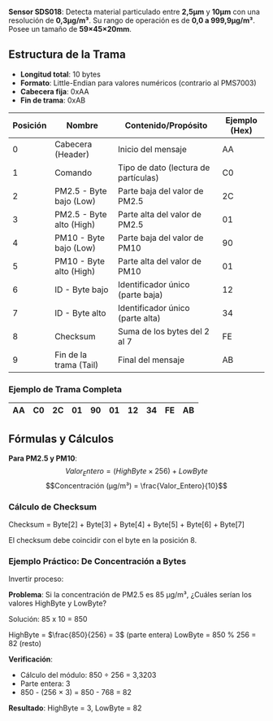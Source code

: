 
**Sensor SDS018**: Detecta material particulado entre **2,5µm** y **10µm** con una resolución de **0,3µg/m³**.  Su rango de operación es de **0,0 a 999,9µg/m³**. Posee un tamaño de **59×45×20mm**.

## Estructura de la Trama

- **Longitud total**: 10 bytes
- **Formato**: Little-Endian para valores numéricos (contrario al PMS7003)
- **Cabecera fija**: 0xAA
- **Fin de trama**: 0xAB


| Posición | Nombre                   | Contenido/Propósito                  | Ejemplo (Hex) |
| -------- | ------------------------ | ------------------------------------ | ------------- |
| 0        | Cabecera (Header)        | Inicio del mensaje                   | AA            |
| 1        | Comando                  | Tipo de dato (lectura de partículas) | C0            |
| 2        | PM2.5 - Byte bajo (Low)  | Parte baja del valor de PM2.5        | 2C            |
| 3        | PM2.5 - Byte alto (High) | Parte alta del valor de PM2.5        | 01            |
| 4        | PM10 - Byte bajo (Low)   | Parte baja del valor de PM10         | 90            |
| 5        | PM10 - Byte alto (High)  | Parte alta del valor de PM10         | 01            |
| 6        | ID - Byte bajo           | Identificador único (parte baja)     | 12            |
| 7        | ID - Byte alto           | Identificador único (parte alta)     | 34            |
| 8        | Checksum                 | Suma de los bytes del 2 al 7         | FE            |
| 9        | Fin de la trama (Tail)   | Final del mensaje                    | AB            |

### Ejemplo de Trama Completa

| AA  | C0  | 2C  | 01  | 90  | 01  | 12  | 34  | FE  | AB  |
| --- | --- | --- | --- | --- | --- | --- | --- | --- | --- |
## Fórmulas y Cálculos

**Para PM2.5 y PM10**:
$$Valor_Entero = (HighByte × 256) + LowByte$$
$$Concentración (µg/m³) = \frac{Valor_Entero}{10}$$
### Cálculo de Checksum

Checksum = Byte[2] + Byte[3] + Byte[4] + Byte[5] + Byte[6] + Byte[7]

El checksum debe coincidir con el byte en la posición 8.

### Ejemplo Práctico: De Concentración a Bytes

Invertir proceso:

**Problema**: Si la concentración de PM2.5 es 85 µg/m³, ¿Cuáles serían los valores HighByte y LowByte?

Solución:             85 x 10 = 850

HighByte = $\frac{850}{256} = 3$     (parte entera)
LowByte = 850 % 256 = 82     (resto)         

**Verificación**:
- Cálculo del módulo: 850 ÷ 256 = 3,3203
- Parte entera: 3
- 850 - (256 × 3) = 850 - 768 = 82

**Resultado**: HighByte = 3, LowByte = 82